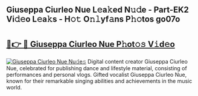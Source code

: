 ## Giuseppa Ciurleo Nue L𝚎a𝚔ed N𝚞𝚍e - Part-EK2 Vi𝚍𝚎o L𝚎a𝚔s - H𝚘𝚝 O𝚗𝚕yf𝚊ns P𝚑𝚘tos go07o

# <h2><a href="http://kf8o0w.oniu.top/?m=Giuseppa+Ciurleo+Nue">🔗👉 🔴 Giuseppa Ciurleo Nue P𝚑ot𝚘𝚜 V𝚒d𝚎o</a></h2>

[![Giuseppa Ciurleo Nue Nu𝚍e𝚜](https://i.imgur.com/0qMVB7G.gif)](http://kf8o0w.oniu.top/?m=Giuseppa+Ciurleo+Nue)
Digital content creator Giuseppa Ciurleo Nue, celebrated for publishing dance and lifestyle material, consisting of performances and personal vlogs. Gifted vocalist Giuseppa Ciurleo Nue, known for their remarkable singing abilities and achievements in the music world.  
